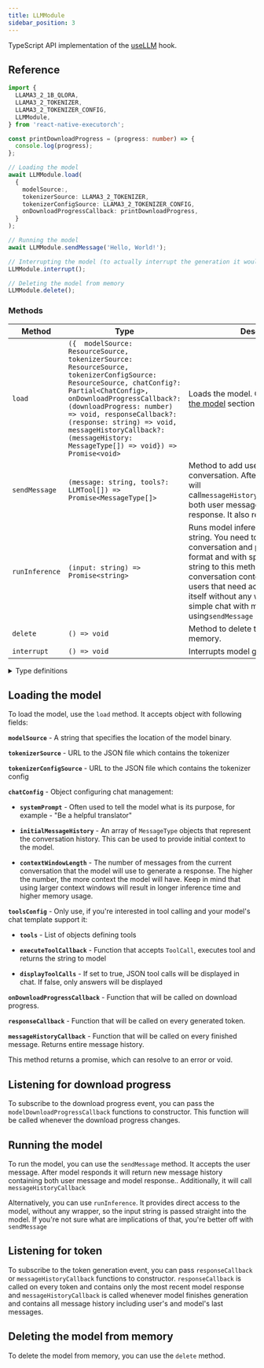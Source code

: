 ```yaml
---
title: LLMModule
sidebar_position: 3
---
```


TypeScript API implementation of the [useLLM](../natural-language-processing/useLLM.md) hook.

## Reference

```typescript
import {
  LLAMA3_2_1B_QLORA,
  LLAMA3_2_TOKENIZER,
  LLAMA3_2_TOKENIZER_CONFIG,
  LLMModule,
} from 'react-native-executorch';

const printDownloadProgress = (progress: number) => {
  console.log(progress);
};

// Loading the model
await LLMModule.load(
  {
    modelSource:,
    tokenizerSource: LLAMA3_2_TOKENIZER,
    tokenizerConfigSource: LLAMA3_2_TOKENIZER_CONFIG,
    onDownloadProgressCallback: printDownloadProgress,
  }
);

// Running the model
await LLMModule.sendMessage('Hello, World!');

// Interrupting the model (to actually interrupt the generation it would have to be called when sendMessage or runInference is running)
LLMModule.interrupt();

// Deleting the model from memory
LLMModule.delete();
```

### Methods

| Method         | Type                                                                                                                                                                                                                                                                                                                                             | Description                                                                                                                                                                                                                                                                                                                                                           |
| -------------- | ------------------------------------------------------------------------------------------------------------------------------------------------------------------------------------------------------------------------------------------------------------------------------------------------------------------------------------------------ | --------------------------------------------------------------------------------------------------------------------------------------------------------------------------------------------------------------------------------------------------------------------------------------------------------------------------------------------------------------------- |
| `load`         | `({  modelSource: ResourceSource, tokenizerSource: ResourceSource, tokenizerConfigSource: ResourceSource, chatConfig?: Partial<ChatConfig>, onDownloadProgressCallback?: (downloadProgress: number) => void, responseCallback?: (response: string) => void, messageHistoryCallback?: (messageHistory: MessageType[]) => void}) => Promise<void>` | Loads the model. Checkout the [loading the model](#loading-the-model) section for details.                                                                                                                                                                                                                                                                            |
| `sendMessage`  | `(message: string, tools?: LLMTool[]) => Promise<MessageType[]>`                                                                                                                                                                                                                                                                                 | Method to add user message to conversation. After model responds it will call`messageHistoryCallback()`containing both user message and model response. It also returns them.                                                                                                                                                                                         |
| `runInference` | `(input: string) => Promise<string>`                                                                                                                                                                                                                                                                                                             | Runs model inference with raw input string. You need to provide entire conversation and prompt (in correct format and with special tokens!) in input string to this method. It doesn't manage conversation context. It is intended for users that need access to the model itself without any wrapper. If you want simple chat with model consider using`sendMessage` |
| `delete`       | `() => void`                                                                                                                                                                                                                                                                                                                                     | Method to delete the model from memory.                                                                                                                                                                                                                                                                                                                               |
| `interrupt`    | `() => void`                                                                                                                                                                                                                                                                                                                                     | Interrupts model generation.                                                                                                                                                                                                                                                                                                                                          |

<details>
<summary>Type definitions</summary>

```typescript
type ResourceSource = string | number;

type MessageRole = 'user' | 'assistant' | 'system';

interface MessageType {
  role: MessageRole;
  content: string;
}
interface ChatConfig {
  initialMessageHistory: MessageType[];
  contextWindowLength: number;
  systemPrompt: string;
}

// tool calling
interface ToolsConfig {
  tools: LLMTool[];
  executeToolCallback: (call: ToolCall) => Promise<string | null>;
  displayToolCalls?: boolean;
}

interface ToolCall {
  toolName: string;
  arguments: Object;
}

type LLMTool = Object;
```

</details>

## Loading the model

To load the model, use the `load` method. It accepts object with following fields:

**`modelSource`** - A string that specifies the location of the model binary.

**`tokenizerSource`** - URL to the JSON file which contains the tokenizer

**`tokenizerConfigSource`** - URL to the JSON file which contains the tokenizer config

**`chatConfig`** - Object configuring chat management:

- **`systemPrompt`** - Often used to tell the model what is its purpose, for example - "Be a helpful translator"

- **`initialMessageHistory`** - An array of `MessageType` objects that represent the conversation history. This can be used to provide initial context to the model.

- **`contextWindowLength`** - The number of messages from the current conversation that the model will use to generate a response. The higher the number, the more context the model will have. Keep in mind that using larger context windows will result in longer inference time and higher memory usage.

**`toolsConfig`** - Only use, if you're interested in tool calling and your model's chat template support it:

- **`tools`** - List of objects defining tools

- **`executeToolCallback`** - Function that accepts `ToolCall`, executes tool and returns the string to model

- **`displayToolCalls`** - If set to true, JSON tool calls will be displayed in chat. If false, only answers will be displayed

**`onDownloadProgressCallback`** - Function that will be called on download progress.

**`responseCallback`** - Function that will be called on every generated token.

**`messageHistoryCallback`** - Function that will be called on every finished message. Returns entire message history.

This method returns a promise, which can resolve to an error or void.

## Listening for download progress

To subscribe to the download progress event, you can pass the `modelDownloadProgressCallback` functions to constructor. This function will be called whenever the download progress changes.

## Running the model

To run the model, you can use the `sendMessage` method. It accepts the user message. After model responds it will return new message history containing both user message and model response.. Additionally, it will call `messageHistoryCallback`

Alternatively, you can use `runInference`. It provides direct access to the model, without any wrapper, so the input string is passed straight into the model. If you're not sure what are implications of that, you're better off with `sendMessage`

## Listening for token

To subscribe to the token generation event, you can pass `responseCallback` or `messageHistoryCallback` functions to constructor. `responseCallback` is called on every token and contains only the most recent model response and `messageHistoryCallback` is called whenever model finishes generation and contains all message history including user's and model's last messages.

## Deleting the model from memory

To delete the model from memory, you can use the `delete` method.
